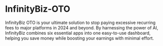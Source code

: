 # InfinityBiz-OTO
InfinityBiz OTO is your ultimate solution to stop paying excessive recurring fees to major platforms in 2024 and beyond. By harnessing the power of AI, InfinityBiz combines six essential apps into one easy-to-use dashboard, helping you save money while boosting your earnings with minimal effort.
